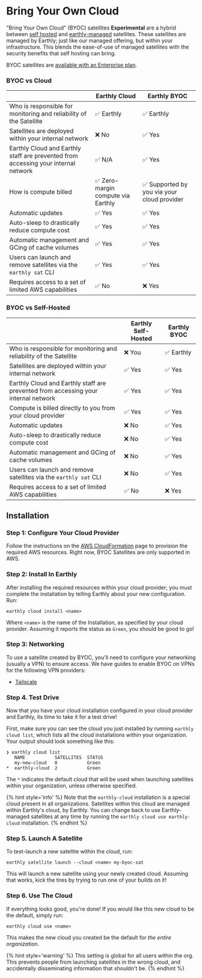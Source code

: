 # Bring Your Own Cloud

"Bring Your Own Cloud" (BYOC) satellites **Experimental** are a hybrid between [self hosted](../self-hosted.md) and [earthly-managed](../../satellites.md) satellites. These satellites are managed by Earthly; just like our managed offering, but within your infrastructure. This blends the ease-of-use of managed satellites with the security benefits that self hosting can bring.

BYOC satellites are [available with an Enterprise plan](https://earthly.dev/pricing).

### BYOC vs Cloud

|                                                                                    | Earthly Cloud                     | Earthly BYOC                               |
|------------------------------------------------------------------------------------|-----------------------------------|--------------------------------------------|
| Who is responsible for monitoring and reliability of the Satellite                 | ✅ Earthly                         | ✅ Earthly                                  |
| Satellites are deployed within your internal network                               | ❌ No                              | ✅ Yes                                      |
| Earthly Cloud and Earthly staff are prevented from accessing your internal network | ✅ N/A                             | ✅ Yes                                      |
| How is compute billed                                                              | ✅ Zero-margin compute via Earthly | ✅ Supported by you via your cloud provider |
| Automatic updates                                                                  | ✅ Yes                             | ✅ Yes                                      |
| Auto-sleep to drastically reduce compute cost                                      | ✅ Yes                             | ✅ Yes                                      |
| Automatic management and GCing of cache volumes                                    | ✅ Yes                             | ✅ Yes                                      |
| Users can launch and remove satellites via the `earthly sat` CLI                   | ✅ Yes                             | ✅ Yes                                      |
| Requires access to a set of limited AWS capabilities                               | ✅ No                              | ❌ Yes                                      |


### BYOC vs Self-Hosted

|                                                                                    | Earthly Self-Hosted | Earthly BYOC |
|------------------------------------------------------------------------------------|---------------------|--------------|
| Who is responsible for monitoring and reliability of the Satellite                 | ❌ You               | ✅ Earthly    |
| Satellites are deployed within your internal network                               | ✅ Yes               | ✅ Yes        |
| Earthly Cloud and Earthly staff are prevented from accessing your internal network | ✅ Yes               | ✅ Yes        |
| Compute is billed directly to you from your cloud provider                         | ✅ Yes               | ✅ Yes        |
| Automatic updates                                                                  | ❌ No                | ✅ Yes        |
| Auto-sleep to drastically reduce compute cost                                      | ❌ No                | ✅ Yes        |
| Automatic management and GCing of cache volumes                                    | ❌ No                | ✅ Yes        |
| Users can launch and remove satellites via the `earthly sat` CLI                   | ❌ No                | ✅ Yes        |
| Requires access to a set of limited AWS capabilities                               | ✅ No                | ❌ Yes        |

## Installation

### Step 1: Configure Your Cloud Provider

Follow the instructions on the [AWS CloudFormation](./aws.md) page to provision the required AWS resources. Right now, BYOC Satellites are only supported in AWS.


### Step 2: Install In Earthly

After installing the required resources within your cloud provider; you must complete the installation by telling Earthly about your new configuration. Run:

```shell
earthly cloud install <name>
```

Where `<name>` is the name of the Installation, as specified by your cloud provider. Assuming it reports the status as `Green`, you should be good to go!


### Step 3: Networking

To use a satellite created by BYOC, you'll need to configure your networking (usually a VPN) to ensure access. We have guides to enable BYOC on VPNs for the following VPN providers:
* [Tailscale](./tailscale.md)

### Step 4. Test Drive

Now that you have your cloud installation configured in your cloud provider and Earthly, its time to take it for a test drive!

First, make sure you can see the cloud you just installed by running `earthly cloud list`, which lists all the cloud installations within your organization. Your output should look something like this:

```shell
❯ earthly cloud list
   NAME           SATELLITES  STATUS          
   my-new-cloud   0           Green  
*  earthly-cloud  2           Green  
```
The `*` indicates the default cloud that will be used when launching satellites within your organization, unless otherwise specified.

{% hint style='info' %}
Note that the `earthly-cloud` installation is a special cloud present in all organizations. Satellites within this cloud are managed within Earthly's cloud, by Earthly. You can change back to use Earthly-managed satellites at any time by running the `earthly cloud use earthly-cloud` installation.
{% endhint %}

### Step 5. Launch A Satellite

To test-launch a new satellite within the cloud, run:

```shell
earthly satellite launch --cloud <name> my-byoc-sat
```
This will launch a new satellite using your newly created cloud. Assuming that works, kick the tires by trying to run one of your builds on it!


### Step 6. Use The Cloud

If everything looks good, you're done! If you would like this new cloud to be the default, simply run:

```shell
earthly cloud use <name>
```

This makes the new cloud you created be the default for _the entire organization_.

{% hint style='warning' %}
This setting is global for all users within the org. This prevents people from launching satellites in the wrong cloud, and accidentally disseminating information that shouldn't be.
{% endhint %}
